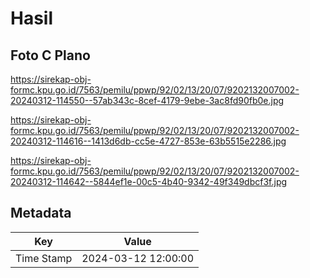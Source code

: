 # Hasil

## Foto C Plano

https://sirekap-obj-formc.kpu.go.id/7563/pemilu/ppwp/92/02/13/20/07/9202132007002-20240312-114550--57ab343c-8cef-4179-9ebe-3ac8fd90fb0e.jpg

https://sirekap-obj-formc.kpu.go.id/7563/pemilu/ppwp/92/02/13/20/07/9202132007002-20240312-114616--1413d6db-cc5e-4727-853e-63b5515e2286.jpg

https://sirekap-obj-formc.kpu.go.id/7563/pemilu/ppwp/92/02/13/20/07/9202132007002-20240312-114642--5844ef1e-00c5-4b40-9342-49f349dbcf3f.jpg


## Metadata

| Key        | Value               |
| ---------- | ------------------- |
| Time Stamp | 2024-03-12 12:00:00 |



